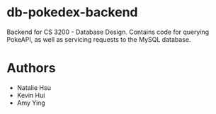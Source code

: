 # db-pokedex-backend

Backend for CS 3200 - Database Design. Contains code for querying PokeAPI, as well as servicing requests to the MySQL database.

# Authors
- Natalie Hsu
- Kevin Hui
- Amy Ying